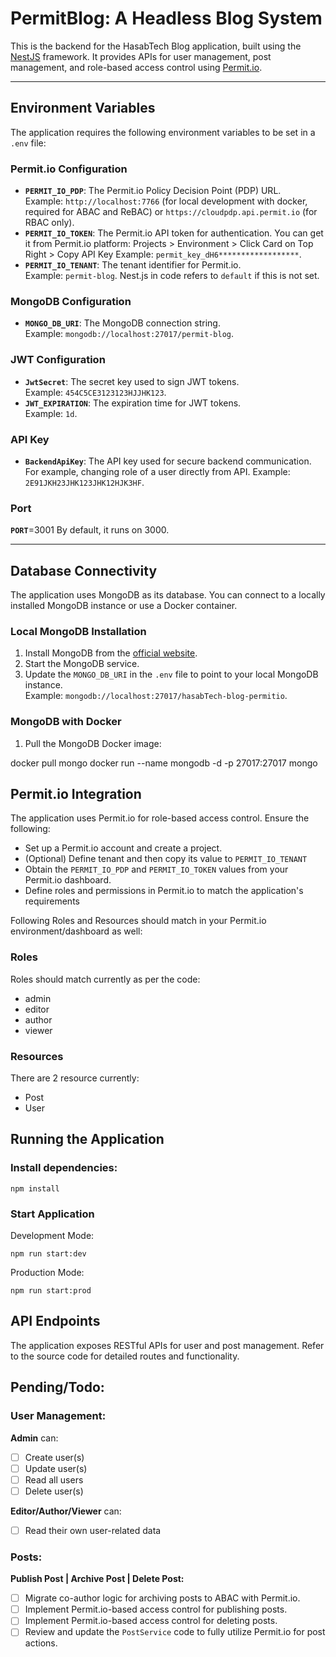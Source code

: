 # PermitBlog: A Headless Blog System

This is the backend for the HasabTech Blog application, built using the [NestJS](https://nestjs.com/) framework. It provides APIs for user management, post management, and role-based access control using [Permit.io](https://permit.io/).

---

## Environment Variables

The application requires the following environment variables to be set in a `.env` file:

### Permit.io Configuration
- **`PERMIT_IO_PDP`**: The Permit.io Policy Decision Point (PDP) URL.  
  Example: `http://localhost:7766` (for local development with docker, required for ABAC and ReBAC) or `https://cloudpdp.api.permit.io` (for RBAC only).
- **`PERMIT_IO_TOKEN`**: The Permit.io API token for authentication. You can get it from Permit.io platform: Projects > Environment > Click Card on Top Right > Copy API Key
  Example: `permit_key_dH6******************`.
- **`PERMIT_IO_TENANT`**: The tenant identifier for Permit.io.  
  Example: `permit-blog`. Nest.js in code refers to `default` if this is not set.

### MongoDB Configuration
- **`MONGO_DB_URI`**: The MongoDB connection string.  
  Example: `mongodb://localhost:27017/permit-blog`.

### JWT Configuration
- **`JwtSecret`**: The secret key used to sign JWT tokens.  
  Example: `454C5CE3123123HJJHK123`.
- **`JWT_EXPIRATION`**: The expiration time for JWT tokens.  
  Example: `1d`.

### API Key
- **`BackendApiKey`**: The API key used for secure backend communication. For example, changing role of a user directly from API. 
  Example: `2E91JKH23JHK123JHK12HJK3HF`.

### Port
**`PORT`**=3001
By default, it runs on 3000.


---

## Database Connectivity

The application uses MongoDB as its database. You can connect to a locally installed MongoDB instance or use a Docker container.

### Local MongoDB Installation
1. Install MongoDB from the [official website](https://www.mongodb.com/try/download/community).
2. Start the MongoDB service.
3. Update the `MONGO_DB_URI` in the `.env` file to point to your local MongoDB instance.  
   Example: `mongodb://localhost:27017/hasabTech-blog-permitio`.

### MongoDB with Docker
1. Pull the MongoDB Docker image:

docker pull mongo
docker run --name mongodb -d -p 27017:27017 mongo

## Permit.io Integration

The application uses Permit.io for role-based access control. Ensure the following:

- Set up a Permit.io account and create a project.
- (Optional) Define tenant and then copy its value to `PERMIT_IO_TENANT`
- Obtain the `PERMIT_IO_PDP` and `PERMIT_IO_TOKEN` values from your Permit.io dashboard.
- Define roles and permissions in Permit.io to match the application's requirements

Following Roles and Resources should match in your Permit.io environment/dashboard as well:
### Roles
Roles should match currently as per the code:
- admin
- editor
- author
- viewer

### Resources
There are 2 resource currently:
- Post
- User

## Running the Application

### Install dependencies:
```
npm install
```

### Start Application

Development Mode:
```
npm run start:dev
```
Production Mode:
```
npm run start:prod
```

## API Endpoints
The application exposes RESTful APIs for user and post management. Refer to the source code for detailed routes and functionality.

## Pending/Todo:

### User Management:

**Admin** can:
- [ ] Create user(s)
- [ ] Update user(s)
- [ ] Read all users
- [ ] Delete user(s)

**Editor/Author/Viewer** can:
- [ ] Read their own user-related data

### Posts:

**Publish Post | Archive Post | Delete Post:**
- [ ] Migrate co-author logic for archiving posts to ABAC with Permit.io.
- [ ] Implement Permit.io-based access control for publishing posts.
- [ ] Implement Permit.io-based access control for deleting posts.
- [ ] Review and update the `PostService` code to fully utilize Permit.io for post actions.
